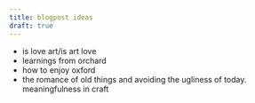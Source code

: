 ```yaml
---
title: blogpost ideas
draft: true
---
```

- is love art/is art love
- learnings from orchard
- how to enjoy oxford
- the romance of old things and avoiding the ugliness of today. meaningfulness in craft

